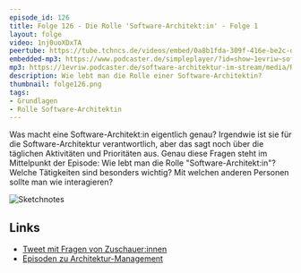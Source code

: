 ```yaml
---
episode_id: 126
title: Folge 126 - Die Rolle 'Software-Architekt:in' - Folge 1
layout: folge
video: 1nj0uoXDxTA
peertube: https://tube.tchncs.de/videos/embed/0a8b1fda-309f-416e-be2c-d9edbef3644a
embedded-mp3: https://www.podcaster.de/simpleplayer/?id=show~1evriw~software-architektur-im-stream~pod-92a8a59ce4ad85c86647d3c41c&v=1657198452
mp3: https://1evriw.podcaster.de/software-architektur-im-stream/media/RolleSoftwareArchitektin.mp3
description: Wie lebt man die Rolle einer Software-Architektin?
thumbnail: folge126.png
tags:
- Grundlagen
- Rolle Software-Architektin
---
```


Was macht eine Software-Architekt:in eigentlich genau? Irgendwie ist
sie für die Software-Architektur verantwortlich, aber das sagt noch
über die täglichen Aktivitäten und Prioritäten aus. Genau diese Fragen
steht im Mittelpunkt der Episode: Wie lebt man die Rolle
"Software-Architekt:in"? Welche Tätigkeiten sind besonders wichtig?
Mit welchen anderen Personen sollte man wie interagieren?

![Sketchnotes](/sketchnotes/folge126.jpg)

## Links

* [Tweet mit Fragen von Zuschauer:innen](https://twitter.com/ewolff/status/1544588464351596544)
* [Episoden zu Architektur-Management](https://software-architektur.tv/tags.html#Architecture%20Management)

